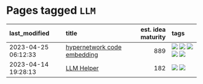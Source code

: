 # Pages tagged `LLM`

|last_modified|title|est. idea maturity|tags
|:---|:---|---:|:---|
|2023-04-25 06:12:33|[hypernetwork code embedding](../hypernetwork_embedding_for_code.md)|889|[![](https://img.shields.io/badge/tag-LLM-3f9741)](../tags/LLM.md) [![](https://img.shields.io/badge/tag-embeddings-c6963e)](../tags/embeddings.md) [![](https://img.shields.io/badge/tag-machinelearning-6013c8)](../tags/machinelearning.md) [![](https://img.shields.io/badge/tag-models-e3be61)](../tags/models.md) [![](https://img.shields.io/badge/tag-nlp-e9b626)](../tags/nlp.md)|
|2023-04-14 19:28:13|[LLM Helper](../llm-helper.md)|182|[![](https://img.shields.io/badge/tag-LLM-3f9741)](../tags/LLM.md) [![](https://img.shields.io/badge/tag-tooling-35b163)](../tags/tooling.md)|